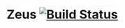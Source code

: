 Zeus [![Build Status](https://travis-ci.org/alnpet/zeus.png?branch=master)](https://travis-ci.org/alnpet/zeus)
===
